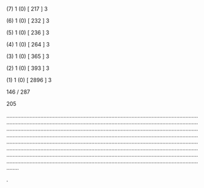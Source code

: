 (7) 1 (0) [ 217 ] 3 


(6) 1 (0) [ 232 ] 3 


(5) 1 (0) [ 236 ] 3 


(4) 1 (0) [ 264 ] 3 


(3) 1 (0) [ 365 ] 3 


(2) 1 (0) [ 393 ] 3 


(1) 1 (0) [ 2896 ] 3 


146 / 287 


205 


........................................................................................................................................................................................................................................................................................................................................................................................................................................................................................................................................................................................................................................................................................................................................................................................................................................................................................................................................................................................................................................ 


 


. 

